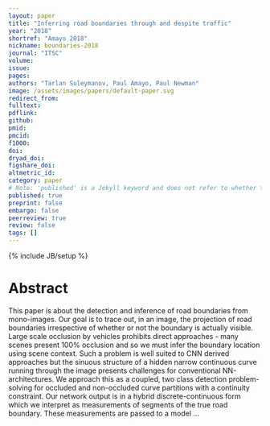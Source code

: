 ```yaml
---
layout: paper
title: "Inferring road boundaries through and despite traffic"
year: "2018"
shortref: "Amayo 2018"
nickname: boundaries-2018
journal: "ITSC"
volume: 
issue: 
pages: 
authors: "Tarlan Suleymanov, Paul Amayo, Paul Newman"
image: /assets/images/papers/default-paper.svg
redirect_from: 
fulltext:
pdflink: 
github: 
pmid: 
pmcid: 
f1000: 
doi: 
dryad_doi:
figshare_doi: 
altmetric_id: 
category: paper
# Note: 'published' is a Jekyll keyword and does not refer to whether the paper is published, but rather to whether this Markdown should be part of the rendered site.
published: true
preprint: false
embargo: false	
peerreview: true
review: false
tags: []
---
```

{% include JB/setup %}

# Abstract 

This paper is about the detection and inference of road boundaries from mono-images. Our goal is to trace out, in an image, the projection of road boundaries irrespective of whether or not the boundary is actually visible. Large scale occlusion by vehicles prohibits direct approaches - many scenes present 100% occlusion and so we must infer the boundary location using scene context. Such a problem is well suited to CNN derived approaches but the sinuous structure of a hidden narrow continuous curve running through the image presents challenges for conventional NN-architectures. We approach this as a coupled, two class detection problem-solving for occluded and non-occluded curve partitions with a continuity constraint. Our network output is in a hybrid discrete-continuous form which we interpret as measurements of segments of the true road boundary. These measurements are passed to a model …